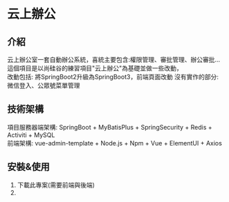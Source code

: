 # 云上辦公
## 介紹
云上辦公室一套自動辦公系統，喜統主要包含:權限管理、審批管理、辦公審批... 
這個項目是以尚硅谷的練習項目"云上辦公"為基礎並做一些改動，  
改動包括: 將SpringBoot2升級為SpringBoot3，前端頁面改動
沒有實作的部分: 微信登入、公眾號菜單管理

## 技術架構
項目服務器端架構: SpringBoot + MyBatisPlus + SpringSecurity + Redis + Activiti + MySQL  
前端架構: vue-admin-template + Node.js + Npm + Vue + ElementUI + Axios

## 安裝&使用
1. 下載此專案(需要前端與後端)
2. 
